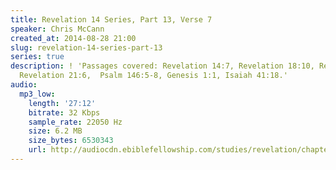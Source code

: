 ```yaml
---
title: Revelation 14 Series, Part 13, Verse 7
speaker: Chris McCann
created_at: 2014-08-28 21:00
slug: revelation-14-series-part-13
series: true
description: ! 'Passages covered: Revelation 14:7, Revelation 18:10, Revelation 7:17,
  Revelation 21:6,  Psalm 146:5-8, Genesis 1:1, Isaiah 41:18.'
audio:
  mp3_low:
    length: '27:12'
    bitrate: 32 Kbps
    sample_rate: 22050 Hz
    size: 6.2 MB
    size_bytes: 6530343
    url: http://audiocdn.ebiblefellowship.com/studies/revelation/chapter-14/2014.08.28_McCann_-_Revelation_14_Series_Part_13.mp3
---
```

